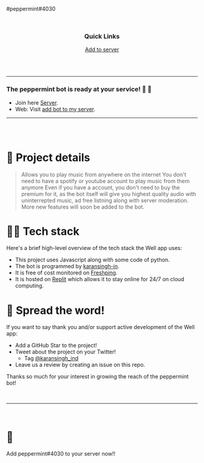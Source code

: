 #peppermint#4030

<br />

<div align='center'>
 
### Quick Links
  

  

  
<a href='https://discord.com/api/oauth2/authorize?client_id=973177181259857970&permissions=1644971949559&scope=bot'>Add to server
  

  
</a>
  
<br />
  
<br />
  

  
</div>

---


### The peppermint bot is ready at your service! 🥳 🚀

- Join here [Server](https://apps.apple.com/us/app/well-reboot-your-mindset/id1573357406).
- Web: Visit [add bot to my server](https://discord.com/api/oauth2/authorize?client_id=973177181259857970&permissions=1644971949559&scope=bot).

---

<br />



<br />

# 🧐 Project details

>Allows you to play music from anywhere on the internet
>You don't need to have a spotify or youtube account to play music from them anymore
>Even if you have a account, you don't need to buy the premium for it, as the bot itself will give you highest quality audio with uninterrepted music, ad free listning along with server moderation.
>More new features will soon be added to the bot.



# 👨‍💻 Tech stack

Here's a brief high-level overview of the tech stack the Well app uses:

- This project uses Javascript along with some code of python.
- The bot is programmed by [karansingh-in](https://www.github.com/karansingh-in).
- It is free of cost monitored on [Freshping](https://www.freshworks.com/website-monitoring/signup/). 
- It is hosted on [Replit](https://replit.com/~) which allows it to stay online for 24/7 on cloud computing.



# 🌟 Spread the word!

If you want to say thank you and/or support active development of the Well app:

- Add a GitHub Star to the project!
- Tweet about the project on your Twitter!
  - Tag [@karansingh_ind](https://twitter.com/karansingh_ind)
- Leave us a review by creating an issue on this repo.

Thanks so much for your interest in growing the reach of the peppermint bot!



<br />

---

<br />

# 💛
Add peppermint#4030 to your server now!!

